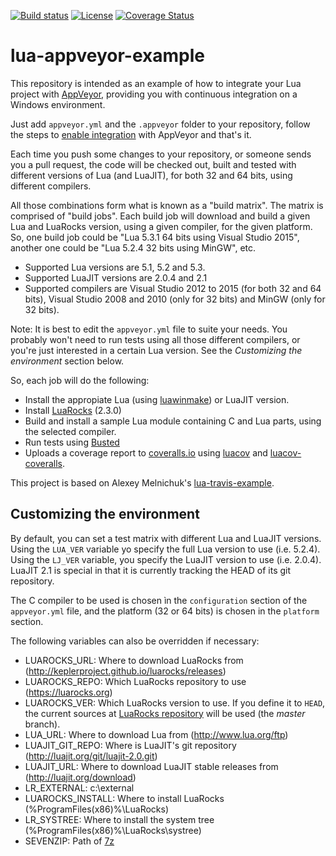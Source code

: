 [![Build status](https://ci.appveyor.com/api/projects/status/subf1ydrutspjtk8/branch/master?svg=true)](https://ci.appveyor.com/project/ignacio/lua-appveyor-example/branch/master)
[![License](http://img.shields.io/badge/License-MIT-brightgreen.svg)](LICENSE)
[![Coverage Status](https://coveralls.io/repos/github/ignacio/lua-appveyor-example/badge.svg?branch=luacov)](https://coveralls.io/github/ignacio/lua-appveyor-example?branch=luacov)

# lua-appveyor-example

This repository is intended as an example of how to integrate your Lua project with [AppVeyor](https://ci.appveyor.com/), providing you with continuous integration on a Windows environment.

Just add `appveyor.yml` and the `.appveyor` folder to your repository, follow the steps to [enable integration](http://www.appveyor.com/docs) with AppVeyor and that's it.

Each time you push some changes to your repository, or someone sends you a pull request, the code will be checked out, built and tested with different versions of Lua (and LuaJIT), for both 32 and 64 bits, using different compilers.

All those combinations form what is known as a "build matrix". The matrix is comprised of "build jobs". Each build job will download and build a given Lua and LuaRocks version, using a given compiler, for the given platform. So, one build job could be "Lua 5.3.1 64 bits using Visual Studio 2015", another one could be "Lua 5.2.4 32 bits using MinGW", etc.

- Supported Lua versions are 5.1, 5.2 and 5.3.
- Supported LuaJIT versions are 2.0.4 and 2.1
- Supported compilers are Visual Studio 2012 to 2015 (for both 32 and 64 bits), Visual Studio 2008 and 2010 (only for 32 bits) and MinGW (only for 32 bits).

Note: It is best to edit the `appveyor.yml` file to suite your needs. You probably won't need to run tests using all those different compilers, or you're just interested in a certain Lua version. See the _Customizing the environment_ section below.

So, each job will do the following:
* Install the appropiate Lua (using [luawinmake](https://github.com/Tieske/luawinmake)) or LuaJIT version.
* Install [LuaRocks](https://luarocks.org/) (2.3.0)
* Build and install a sample Lua module containing C and Lua parts, using the selected compiler.
* Run tests using [Busted](http://olivinelabs.com/busted/)
* Uploads a coverage report to [coveralls.io](https://coveralls.io/) using [luacov](https://keplerproject.github.io/luacov/) and [luacov-coveralls](https://github.com/moteus/luacov-coveralls).

This project is based on Alexey Melnichuk's [lua-travis-example](https://github.com/moteus/lua-travis-example).

## Customizing the environment

By default, you can set a test matrix with different Lua and LuaJIT versions. Using the `LUA_VER` variable yo specify the full Lua version to use (i.e. 5.2.4).
Using the `LJ_VER` variable, you specify the LuaJIT version to use (i.e. 2.0.4). LuaJIT 2.1 is special in that it is currently tracking the HEAD of its git repository.

The C compiler to be used is chosen ìn the `configuration` section of the `appveyor.yml` file, and the platform (32 or 64 bits) is chosen in the `platform` section.

The following variables can also be overridden if necessary:

- LUAROCKS_URL: Where to download LuaRocks from (http://keplerproject.github.io/luarocks/releases)
- LUAROCKS_REPO: Which LuaRocks repository to use (https://luarocks.org)
- LUAROCKS_VER: Which LuaRocks version to use. If you define it to `HEAD`, the current sources at [LuaRocks repository](https://github.com/keplerproject/luarocks) will be used (the _master_ branch).
- LUA_URL: Where to download Lua from (http://www.lua.org/ftp)
- LUAJIT_GIT_REPO: Where is LuaJIT's git repository (http://luajit.org/git/luajit-2.0.git)
- LUAJIT_URL: Where to download LuaJIT stable releases from (http://luajit.org/download)
- LR_EXTERNAL: c:\external
- LUAROCKS_INSTALL: Where to install LuaRocks (%ProgramFiles(x86)%\LuaRocks)
- LR_SYSTREE: Where to install the system tree (%ProgramFiles(x86)%\LuaRocks\systree)
- SEVENZIP: Path of [7z](http://www.7-zip.org/)
